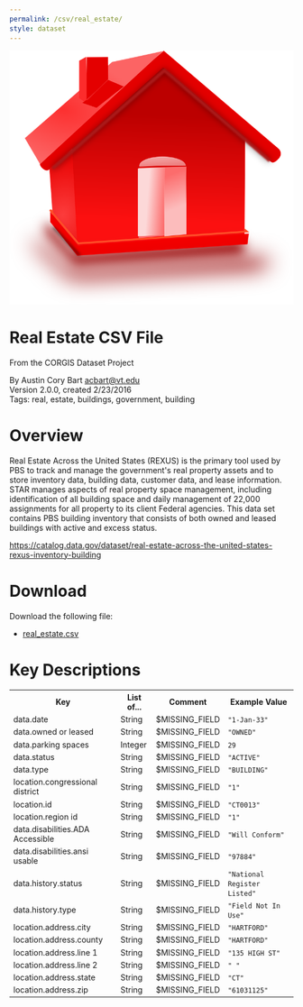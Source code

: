 ```yaml
---
permalink: /csv/real_estate/
style: dataset
---
```


<img class="img-thumbnail float-right"
     src="/images/datasets/real-estate-icon.png"
     alt="real estate icon"
     role="presentation">

# Real Estate CSV File

<p class='lead'>From the CORGIS Dataset Project</p>

<span class='text-muted'>By Austin Cory Bart <acbart@vt.edu></span><br>
<span class='text-muted'>Version 2.0.0, created 2/23/2016</span><br>
<span class='text-muted'>Tags: real, estate, buildings, government, building</span>

# Overview

Real Estate Across the United States (REXUS) is the primary tool used by PBS to track and manage the government's real property assets and to store inventory data, building data, customer data, and lease information. STAR manages aspects of real property space management, including identification of all building space and daily management of 22,000 assignments for all property to its client Federal agencies. This data set contains PBS building inventory that consists of both owned and leased buildings with active and excess status.



<https://catalog.data.gov/dataset/real-estate-across-the-united-states-rexus-inventory-building>




# Download

Download the following file:

* <a href='../../datasets/csv/real_estate/real_estate.csv' download>real_estate.csv <span class="fas fa-download"></span></a>

# Key Descriptions
    
<table class='table table-condensed table-striped table-bordered table-hover'>
<tr>
    <th class=''>Key</th>
    <th class=''>List of...</th>
    <th class=''>Comment</th>
    <th class=''>Example Value</th>
</tr>

<tr>
    <td>data.date</td>
    <td>String</td> 
    <td>$MISSING_FIELD</td>
    <td><code>"1-Jan-33"</code></td>
</tr>

<tr>
    <td>data.owned or leased</td>
    <td>String</td> 
    <td>$MISSING_FIELD</td>
    <td><code>"OWNED"</code></td>
</tr>

<tr>
    <td>data.parking spaces</td>
    <td>Integer</td> 
    <td>$MISSING_FIELD</td>
    <td><code>29</code></td>
</tr>

<tr>
    <td>data.status</td>
    <td>String</td> 
    <td>$MISSING_FIELD</td>
    <td><code>"ACTIVE"</code></td>
</tr>

<tr>
    <td>data.type</td>
    <td>String</td> 
    <td>$MISSING_FIELD</td>
    <td><code>"BUILDING"</code></td>
</tr>

<tr>
    <td>location.congressional district</td>
    <td>String</td> 
    <td>$MISSING_FIELD</td>
    <td><code>"1"</code></td>
</tr>

<tr>
    <td>location.id</td>
    <td>String</td> 
    <td>$MISSING_FIELD</td>
    <td><code>"CT0013"</code></td>
</tr>

<tr>
    <td>location.region id</td>
    <td>String</td> 
    <td>$MISSING_FIELD</td>
    <td><code>"1"</code></td>
</tr>

<tr>
    <td>data.disabilities.ADA Accessible</td>
    <td>String</td> 
    <td>$MISSING_FIELD</td>
    <td><code>"Will Conform"</code></td>
</tr>

<tr>
    <td>data.disabilities.ansi usable</td>
    <td>String</td> 
    <td>$MISSING_FIELD</td>
    <td><code>"97884"</code></td>
</tr>

<tr>
    <td>data.history.status</td>
    <td>String</td> 
    <td>$MISSING_FIELD</td>
    <td><code>"National Register Listed"</code></td>
</tr>

<tr>
    <td>data.history.type</td>
    <td>String</td> 
    <td>$MISSING_FIELD</td>
    <td><code>"Field Not In Use"</code></td>
</tr>

<tr>
    <td>location.address.city</td>
    <td>String</td> 
    <td>$MISSING_FIELD</td>
    <td><code>"HARTFORD"</code></td>
</tr>

<tr>
    <td>location.address.county</td>
    <td>String</td> 
    <td>$MISSING_FIELD</td>
    <td><code>"HARTFORD"</code></td>
</tr>

<tr>
    <td>location.address.line 1</td>
    <td>String</td> 
    <td>$MISSING_FIELD</td>
    <td><code>"135 HIGH ST"</code></td>
</tr>

<tr>
    <td>location.address.line 2</td>
    <td>String</td> 
    <td>$MISSING_FIELD</td>
    <td><code>" "</code></td>
</tr>

<tr>
    <td>location.address.state</td>
    <td>String</td> 
    <td>$MISSING_FIELD</td>
    <td><code>"CT"</code></td>
</tr>

<tr>
    <td>location.address.zip</td>
    <td>String</td> 
    <td>$MISSING_FIELD</td>
    <td><code>"61031125"</code></td>
</tr>

</table>